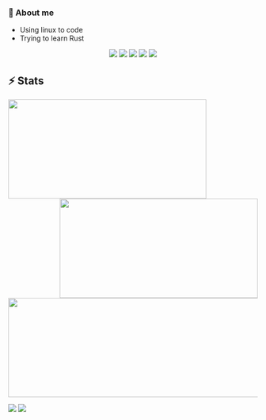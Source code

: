 
### 🔭 About me
- Using linux to code
- Trying to learn Rust



<p align="center">
  <img src="https://img.shields.io/badge/OS-Fedora-informational?&style=for-the-badge&color=46b3c1"/>
  <img src="https://img.shields.io/badge/DE-KDE Plasma-%2315224D?style=for-the-badge"/>
  <img src="https://img.shields.io/badge/TERMINAL-Alacritty-%23510FA9?style=for-the-badge"/>
  <img src="https://img.shields.io/badge/BROWSER-BRAVE-%23FD1D13?style=for-the-badge"/>
  <img src="https://img.shields.io/badge/EDITOR-NEOVIM-%23308027?style=for-the-badge"/>
</p>

## ⚡ Stats
<p align="center">
  <img align="left" width="400rem" height="200rem" src="https://github-readme-stats.vercel.app/api?username=Angxddeep&show_icons=true&locale=en&theme=tokyonight"/>
  <img align="right" width="400rem" height="200rem" src="https://github-readme-streak-stats.herokuapp.com/?user=Angxddeep&theme=tokyonight"/>
  <img align="center" width="600rem" height="200rem"src="https://github-readme-stats.vercel.app/api/top-langs/?username=Angxddeep&layout=compact&card_width=600rem&hide_border=true&theme=tokyonight"//>
</p>

![](https://skillicons.dev/icons?i=rust,c,java,python,bash&theme=dark&perline=7)
![](https://komarev.com/ghpvc/?username=Angxddeep&color=blue)

